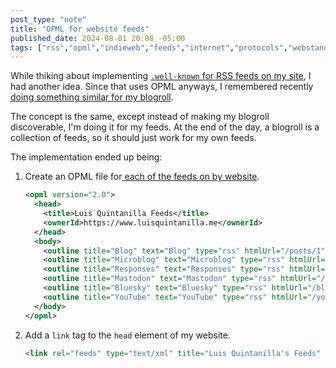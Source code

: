 ```yaml
---
post_type: "note"
title: "OPML for website feeds"
published_date: 2024-08-01 20:08 -05:00
tags: ["rss","opml","indieweb","feeds","internet","protocols","webstandards","standards","web"]
---
```


While thiking about implementing [`.well-known` for RSS feeds on my site](/notes/well-known-feeds//), I had another idea. Since that uses OPML anyways, I remembered recently [doing something similar for my blogroll](/collections/blogroll/-discovery-implemented/).

The concept is the same, except instead of making my blogroll discoverable, I'm doing it for my feeds. At the end of the day, a blogroll is a collection of feeds, so it should just work for my own feeds. 

The implementation ended up being:

1. Create an OPML file for[ each of the feeds on by website](/subscribe).

	```xml
	<opml version="2.0">
	  <head>
		<title>Luis Quintanilla Feeds</title>
		<ownerId>https://www.luisquintanilla.me</ownerId>
	  </head>
	  <body>
		<outline title="Blog" text="Blog" type="rss" htmlUrl="/posts/1" xmlUrl="/blog.rss" />
		<outline title="Microblog" text="Microblog" type="rss" htmlUrl="/feed" xmlUrl="/microblog.rss" />
		<outline title="Responses" text="Responses" type="rss" htmlUrl="/feed/responses" xmlUrl="/responses.rss" />
		<outline title="Mastodon" text="Mastodon" type="rss" htmlUrl="/mastodon" xmlUrl="/mastodon.rss" />
		<outline title="Bluesky" text="Bluesky" type="rss" htmlUrl="/bluesky" xmlUrl="/bluesky.rss" />
		<outline title="YouTube" text="YouTube" type="rss" htmlUrl="/youtube" xmlUrl="/bluesky.rss" />
	  </body>
	</opml>
	```

1. Add a `link` tag to the `head` element of my website.

	```html
	<link rel="feeds" type="text/xml" title="Luis Quintanilla's Feeds" href="/feed/index.opml">
	```
